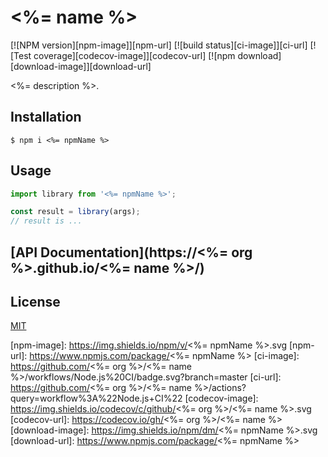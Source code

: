 # <%= name %>

[![NPM version][npm-image]][npm-url]
[![build status][ci-image]][ci-url]
[![Test coverage][codecov-image]][codecov-url]
[![npm download][download-image]][download-url]

<%= description %>.

## Installation

`$ npm i <%= npmName %>`

## Usage

```js
import library from '<%= npmName %>';

const result = library(args);
// result is ...
```

## [API Documentation](https://<%= org %>.github.io/<%= name %>/)

## License

[MIT](./LICENSE)

[npm-image]: https://img.shields.io/npm/v/<%= npmName %>.svg
[npm-url]: https://www.npmjs.com/package/<%= npmName %>
[ci-image]: https://github.com/<%= org %>/<%= name %>/workflows/Node.js%20CI/badge.svg?branch=master
[ci-url]: https://github.com/<%= org %>/<%= name %>/actions?query=workflow%3A%22Node.js+CI%22
[codecov-image]: https://img.shields.io/codecov/c/github/<%= org %>/<%= name %>.svg
[codecov-url]: https://codecov.io/gh/<%= org %>/<%= name %>
[download-image]: https://img.shields.io/npm/dm/<%= npmName %>.svg
[download-url]: https://www.npmjs.com/package/<%= npmName %>

